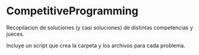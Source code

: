 # CompetitiveProgramming

Recopilacion de soluciones (y casi soluciones) de distintas competencias y jueces.

Incluye un script que crea la carpeta y los archivos para cada problema.

